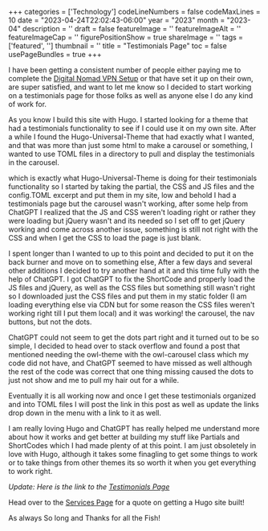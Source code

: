 ﻿+++
categories = ['Technology']
codeLineNumbers = false
codeMaxLines = 10
date = "2023-04-24T22:02:43-06:00"
year = "2023"
month = "2023-04"
description = ''
draft = false
featureImage = ''
featureImageAlt = ''
featureImageCap = ''
figurePositionShow = true
shareImage = ''
tags = ['featured', '']
thumbnail = ''
title = "Testimonials Page"
toc = false
usePageBundles = true
+++

I have been getting a consistent number of people either paying me to complete the [Digital Nomad VPN Setup](https://techrelay.xyz/post/nomad-vpn) or that have set it up on their own, are super satisfied, and want to let me know so I decided to start working on a testimonials page for those folks as well as anyone else I do any kind of work for. 

As you know I build this site with Hugo. I started looking for a theme that had a testimonials functionality to see if I could use it on my own site. After a while I found the Hugo-Universal-Theme that had exactly what I wanted, and that was more than just some html to make a carousel or something, I wanted to use TOML files in a directory to pull and display the testimonials in the carousel. 

which is exactly what Hugo-Universal-Theme is doing for their testimonials functionality so I started by taking the partial, the CSS and JS files and the config.TOML excerpt and put them in my site, low and behold I had a testimonials page but the carousel wasn't working, after some help from ChatGPT I realized that the JS and CSS weren't loading right or rather they were loading but jQuery wasn't and its needed so I set off to get jQuery working and come across another issue, something is still not right with the CSS and when I get the CSS to load the page is just blank.

I spent longer than I wanted to up to this point and decided to put it on the back burner and move on to something else, After a few days and several other additions I decided to try another hand at it and this time fully with the help of ChatGPT. I got ChatGPT to fix the ShortCode and properly load the JS files and jQuery, as well as the CSS files but something still wasn't right so I downloaded just the CSS files and put them in my static folder (I am loading everything else via CDN but for some reason the CSS files weren't working right till I put them local) and it was working! the carousel, the nav buttons, but not the dots.

ChatGPT could not seem to get the dots part right and it turned out to be so simple, I decided to head over to stack overflow and found a post that mentioned needing the owl-theme with the owl-carousel class which my code did not have, and ChatGPT seemed to have missed as well although the rest of the code was correct that one thing missing caused the dots to just not show and me to pull my hair out for a while. 

Eventually it is all working now and once I get these testimonials organized and into TOML files I will post the link in this post as well as update the links drop down in the menu with a link to it as well. 

I am really loving Hugo and ChatGPT has really helped me understand more about how it works and get better at building my stuff like Partials and ShortCodes which I had made plenty of at this point. I am just obsoletely in love with Hugo, although it takes some finagling to get some things to work or to take things from other themes its so worth it when you get everything to work right.

*Update: Here is the link to the [Testimonials Page](https://techrelay.xyz/testimonials/)*

Head over to the [Services Page](https://techrelay.xyz/services) for a quote on getting a Hugo site built!

As always So long and Thanks for all the Fish!